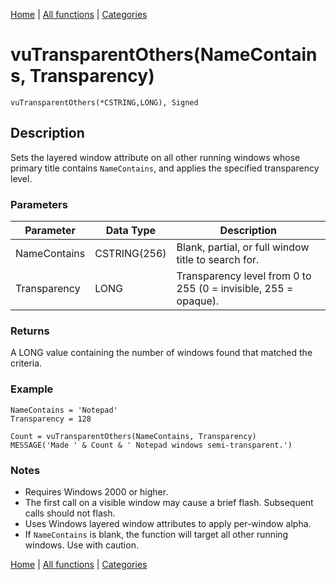 [Home](../index.md) | [All functions](../all-functions.md) | [Categories](../categories/index.md)

# vuTransparentOthers(NameContains, Transparency)

```Prototype
vuTransparentOthers(*CSTRING,LONG), Signed
```


## Description
Sets the layered window attribute on all other running windows whose primary title contains `NameContains`, and applies the specified transparency level.

### Parameters

| Parameter    | Data Type    | Description                                                                 |
|--------------|--------------|-----------------------------------------------------------------------------|
| NameContains | CSTRING(256) | Blank, partial, or full window title to search for.                         |
| Transparency | LONG         | Transparency level from 0 to 255 (0 = invisible, 255 = opaque).             |

### Returns
A LONG value containing the number of windows found that matched the criteria.

### Example

```Clarion
NameContains = 'Notepad'
Transparency = 128

Count = vuTransparentOthers(NameContains, Transparency)
MESSAGE('Made ' & Count & ' Notepad windows semi-transparent.')
```

### Notes
- Requires Windows 2000 or higher.
- The first call on a visible window may cause a brief flash. Subsequent calls should not flash.
- Uses Windows layered window attributes to apply per-window alpha.
- If `NameContains` is blank, the function will target all other running windows. Use with caution.

[Home](../index.md) | [All functions](../all-functions.md) | [Categories](../categories/index.md)
